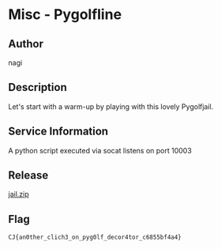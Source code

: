 # Misc - Pygolfline

## Author
nagi

## Description
Let's start with a warm-up by playing with this lovely Pygolfjail.

## Service Information
A python script executed via socat listens on port 10003

## Release
[jail.zip](release/jail.zip)

## Flag
`CJ{an0ther_clich3_on_pyg0lf_decor4tor_c6855bf4a4}`
